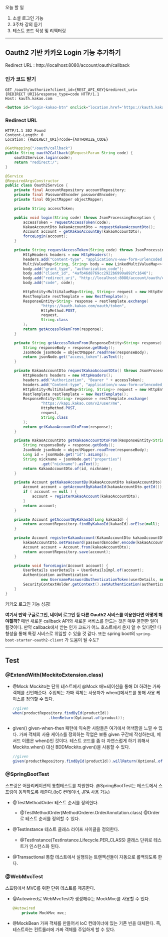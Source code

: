 오늘 할 일

1. 소셜 로그인 기능
2. 3주차 강의 듣기
3. 테스트 코드 작성 및 리팩터링

---

## Oauth2 기반 카카오 Login 기능 추가하기

Redirect URL : http://localhost:8080/account/oauth/callback

### 인가 코드 받기

```
GET /oauth/authorize?client_id={REST_API_KEY}&redirect_uri={REDIRECT_URI}&response_type=code HTTP/1.1 
Host: kauth.kakao.com
```

```html
<button id="login-kakao-btn" onclick="location.href='https://kauth.kakao.com/oauth/authorize?client_id="${kakaoKey}"&redirect_uri=http://localhost:8080/account/oauth/callback&response_type=code'">
```

### Redirect URL

```
HTTP/1.1 302 Found
Content-Length: 0
Location: {REDIRECT_URI}?code={AUTHORIZE_CODE}
```

```java
@GetMapping("/oauth/callback")
public String oauth2Callback(@RequestParam String code) {
    oauth2Service.login(code);
    return "redirect:/";
}
```

```java
@Service
@RequiredArgsConstructor
public class Oauth2Service {
    private final AccountRepository accountRepository;
    private final PasswordEncoder passwordEncoder;
    private final ObjectMapper objectMapper;

    private String accessToken;

    public void login(String code) throws JsonProcessingException {
        accessToken = requestAccessToken(code);
        KakaoAccountDto kakaoAccountDto = requestKakaoAccountDto();
        Account account = getKakaoAccountBy(kakaoAccountDto);
        forceLogin(account);
    }

    private String requestAccessToken(String code) throws JsonProcessingException {
        HttpHeaders headers = new HttpHeaders();
        headers.add("Content-type", "application/x-www-form-urlencoded;charset=utf-8");
        MultiValueMap<String, String> body = new LinkedMultiValueMap<>();
        body.add("grant_type", "authorization_code");
        body.add("client_id", "4afb46d8769cc2922b6999a892fc1646");
        body.add("redirect_uri", "http://localhost:8080/account/oauth/callback");
        body.add("code", code);

        HttpEntity<MultiValueMap<String, String>> request = new HttpEntity<>(body, headers);
        RestTemplate restTemplate = new RestTemplate();
        ResponseEntity<String> response = restTemplate.exchange(
                "https://kauth.kakao.com/oauth/token",
                HttpMethod.POST,
                request,
                String.class
        );
        return getAccessTokenFrom(response);
    }

    private String getAccessTokenFrom(ResponseEntity<String> response) throws JsonProcessingException {
        String responseBody = response.getBody();
        JsonNode jsonNode = objectMapper.readTree(responseBody);
        return jsonNode.get("access_token").asText();
    }

    private KakaoAccountDto requestKakaoAccountDto() throws JsonProcessingException {
        HttpHeaders headers = new HttpHeaders();
        headers.add("Authorization", "Bearer " + accessToken);
        headers.add("Content-type", "application/x-www-form-urlencoded;charset=utf-8");
        HttpEntity<MultiValueMap<String, String>> request = new HttpEntity<>(headers);
        RestTemplate restTemplate = new RestTemplate();
        ResponseEntity<String> response = restTemplate.exchange(
                "https://kapi.kakao.com/v2/user/me",
                HttpMethod.POST,
                request,
                String.class
        );
        return getKakaoAccountDtoFrom(response);
    }

    private KakaoAccountDto getKakaoAccountDtoFrom(ResponseEntity<String> response) throws JsonProcessingException {
        String responseBody = response.getBody();
        JsonNode jsonNode = objectMapper.readTree(responseBody);
        Long id = jsonNode.get("id").asLong();
        String nickname = jsonNode.get("properties")
                .get("nickname").asText();
        return KakaoAccountDto.of(id, nickname);
    }

    private Account getKakaoAccountBy(KakaoAccountDto kakaoAccountDto) {
        Account account = getAccountByKakaoId(kakaoAccountDto.getId());
        if ( account == null ) {
            account = registerKakaoAccount(kakaoAccountDto);
        }
        return account;
    }

    private Account getAccountByKakaoId(Long kakaoId) {
        return accountRepository.findByKakaoId(kakaoId).orElse(null);
    }

    private Account registerKakaoAccount(KakaoAccountDto kakaoAccountDto) {
        kakaoAccountDto.setPassword(passwordEncoder.encode(kakaoAccountDto.getPassword()));
        Account account = Account.from(kakaoAccountDto);
        return accountRepository.save(account);
    }

    private void forceLogin(Account account) {
        UserDetails userDetails = UserDetailsImpl.of(account);
        Authentication authentication =
                new UsernamePasswordAuthenticationToken(userDetails, null, userDetails.getAuthorities());
        SecurityContextHolder.getContext().setAuthentication(authentication);
    }
}
```

카카오 로그인 기능 성공!

**여기서 만약 구글로그인, 네이버 로그인 등 다른 Oauth2 서비스를 이용한다면 어떻게 해야할까?**
매번 새로운 callback API와 새로운 서비스를 만드는 것은 매우 불편한 일이 될것이다.
만약 callback에서 받는 인가 코드가 어느 호스트에서 온지 알 수 있다면? 다형성을 통해 특정 서비스로 위임할 수 있을 것 같다.
또는 spring boot의 `spring-boot-starter-oauth2-client` 가 도움이 될 수도?

---

## Test

### @ExtendWith(MockitoExtension.class)

- @Mock
  Mockito는 단위 테스트에서 @Mock 애노테이션을 통해 DI 하려는 가짜 객체를 선언해준다.
  주입되는 가짜 객체는 사용자가 when()메서드를 통해 사용 케이스를 정의할 수 있다.

  ```java
  //given
  when(productRepository.findById(productId))
                  .thenReturn(Optional.of(product));
  ```

- given()
  given-when-then 패턴에 익숙한 사람들은 여기에서 어색함을 느낄 수 있다.
  가짜 객체의 사용 케이스를 정의하는 작업은 보통 given 구간에 작성하는데, 메서드 이름은 when()인 것이다.
  테스트 코드를 좀 더 자연스럽게 하기 위해서 Mockito.when() 대신 BDDMockito.given()을 사용할 수 있다.

  ```java
  //given
  given(productRepository.findById(productId)).willReturn(Optional.of(product));
  ```

### @SpringBootTest

스프링은 어플리케이션의 통합테스트를 지원한다.
@SpringBootTest는 테스트에서 스프링이 동작하도록 해준다.(IoC 컨테이너, JPA 사용 가능)

- @TestMethodOrder 
  테스트 순서를 정의한다.
  - @TestMethodOrder(MethodOrderer.OrderAnnotation.class)
    @Order로 테스트 순서를 정의할 수 있다.

- @TestInstance
  테스트 클래스 라이프 사이클을 정의한다.
  - @TestInstance(TestInstance.Lifecycle.PER_CLASS)
    클래스 단위로 테스트가 인스턴스화 된다.
- @Transactional
  통합 테스트에서 실행되는 트랜젝션들이 자동으로 롤백되도록 한다.

### @WebMvcTest

스프링에서 MVC를 위한 단위 테스트를 제공한다.

- @Autowired로 WebMvcTest가 생성해주는 MockMvc를 사용할 수 있다.

  ```java
  @Autowired
      private MockMvc mvc;
  ```

- @MockBean
  가짜 객체를 만들어서 IoC 컨테이너에 있는 기존 빈을 대체한다. 즉, 테스트하는 컨트롤러에 가짜 객체를 주입하게 할 수 있다.

